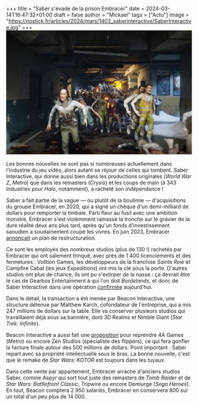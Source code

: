 +++
title = "Saber s'évade de la prison Embracer"
date = 2024-03-14T16:47:32+01:00
draft = false
author = "Mickael"
tags = ["Actu"]
image = "https://nostick.fr/articles/2024/mars/1403_saberinteractive/SaberInteractive.jpg"
+++ 
![Texte Alternative](SaberInteractive.jpg "Les salariés de Saber s'échappant des geôles d'Embracer. © Saber")

Les bonnes nouvelles ne sont pas si nombreuses actuellement dans l'industrie du jeu vidéo, alors autant se réjouir de celles qui tombent. Saber Interactive, qui donne aussi bien dans les productions originales (*World War Z*, *Metro*) que dans les remasters (*Crysis*) et les coups de main (à 343 Industries pour *Halo*, notamment), a racheté son indépendance !

Saber a fait partie de la vague — ou plutôt de la boulimie — d'acquisitions du groupe Embracer, en 2020, qui a signé un chèque d'un demi-milliard de dollars pour remporter la timbale. Parti fleur au fusil avec une ambition monstre, Embracer s'est violemment ramassé la tronche sur le gravier de la dure réalité deux ans plus tard, après qu'un fonds d'investissement saoudien a soudainement coupé les vivres. En juin 2023, Embracer [annonçait](https://www.gamesindustry.biz/embracer-announces-restructuring-program-studio-closures-expected) un plan de restructuration.

Ce sont les employés des nombreux studios (plus de 130 !) rachetés par Embracer qui ont salement trinqué, avec près de 1 400 licenciements et des fermetures : Volition Games, les développeurs de la franchise *Saints Row* et Campfire Cabal (les jeux *Expeditions*) ont mis la clé sous la porte. D'autres studios ont plus de chance, ils ont pu s'extirper de la nasse : ça devrait être le cas de Gearbox Entertainment à qui l'on doit *Bordelands*, et donc de Saber Interactive dans une opération [confirmée](https://embracer.com/releases/embracer-group-ceases-all-operations-in-russia-through-the-divestment-of-selected-assets-from-the-operative-group-saber-interactive/) aujourd'hui.

Dans le détail, la transaction a été menée par Beacon Interactive, une structure détenue par Matthew Karch, cofondateur de l'entreprise, qui a mis 247 millions de dollars sur la table. Elle va conserver plusieurs studios qui travaillaient déjà sous sa bannière, dont 3D Realms et Nimble Giant (*Star Trek: Infinite*).

Beacon Interactive a aussi fait une [proposition](https://twitter.com/jasonschreier/status/1768212177888948349) pour reprendre 4A Games (*Metro*) ou encore Zen Studios (spécialiste des flippers), ce qui fera gonfler la facture finale autour des 500 millions de dollars. Point important : Saber repart avec sa propriété intellectuelle sous le bras. La bonne nouvelle, c'est que le remake de *Star Wars: KOTOR* est toujours dans les tuyaux.

Dans cette vente par appartement, Embracer arrache d'anciens studios Saber, comme Aspyr qui sort tout juste des remasters de *Tomb Raider* et de *Star Wars: Battlefront Classic*, Tripwire ou encore Demiurge (*Sega Heroes*). En tout, Beacon comptera 2 950 salariés, Embracer en conservera 800 sur un total d'un peu plus de 14 000.